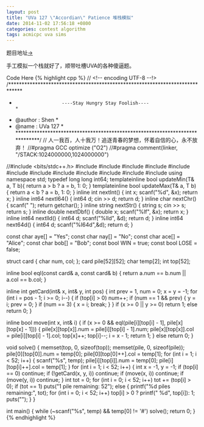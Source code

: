 ```yaml
---
layout: post
title: "UVa 127 \"Accordian\" Patience 堆栈模拟"
date: 2014-11-02 17:56:18 +0800
categories: contest algorithm
tags: acmicpc uva sims
---
```

题目地址<a title="UVA 127" href="http://uva.onlinejudge.org/index.php?option=com_onlinejudge&Itemid=8&category=103&page=show_problem&problem=63" target="_blank">-></a>

手工模拟一个栈就好了，顺带吐槽UVA的各种傻逼题。

Code Here
{% highlight cpp %}
// <!-- encoding UTF-8 --!>
/*****************************************************************************
*                      ----Stay Hungry Stay Foolish----                      *
*    @author    :   Shen                                                     *
*    @name      :   UVa 127                                                  *
*****************************************************************************/
// 人一我百，人十我万！追逐青春的梦想，怀着自信的心，永不放弃！
//#pragma GCC optimize ("O2")
//#pragma comment(linker, "/STACK:1024000000,1024000000")

//#include <bits/stdc++.h>
#include <map>
#include <list>
#include <queue>
#include <stack>
#include <cmath>
#include <vector>
#include <string>
#include <cstdio>
#include <cstring>
#include <cstdlib>
#include <iostream>
#include <algorithm>
using namespace std;
typedef long long int64;
template<class T>inline bool updateMin(T& a, T b){ return a > b ? a = b, 1: 0; }
template<class T>inline bool updateMax(T& a, T b){ return a < b ? a = b, 1: 0; }
inline int    nextInt() { int x; scanf("%d", &x); return x; }
inline int64  nextI64() { int64  d; cin >> d; return d; }
inline char   nextChr() { scanf(" "); return getchar(); }
inline string nextStr() { string s; cin >> s; return s; }
inline double nextDbf() { double x; scanf("%lf", &x); return x; }
inline int64  nextlld() { int64 d; scanf("%lld", &d); return d; }
inline int64  next64d() { int64 d; scanf("%I64d",&d); return d; }

const char aye[] = "Yes";
const char nay[] = "No";
const char ace[] = "Alice";
const char bob[] = "Bob";
const bool WIN  = true;
const bool LOSE = false;

struct card { char num, col; };
card pile[52][52];
char temp[2];
int top[52];

inline bool eql(const card& a, const card& b)
{
    return a.num == b.num || a.col == b.col;
}

inline int getCard(int& x, int& y, int pos)
{
    int prev = 1, num = 0;
    x = y = -1;
    for (int i = pos - 1; i >= 0; i--)
    {
        if (top[i] > 0) num++;
        if (num == 1 && prev) { y = i; prev =  0; }
        if (num == 3) { x = i; break; }
    }
    if (x >= 0 || y >= 0) return 1;
    else return 0;
}

inline bool move(int x, int& i)
{
    if (x >= 0 && eql(pile[i][top[i] - 1], pile[x][top[x] - 1]))
    {
        pile[x][top[x]].num = pile[i][top[i] - 1].num;
        pile[x][top[x]].col = pile[i][top[i] - 1].col;
        top[x]++; top[i]--;
        i = x - 1; return 1;
    }
    else return 0;
}

void solve()
{
    memset(top, 0, sizeof(top));
    memset(pile, 0, sizeof(pile));
    pile[0][top[0]].num = temp[0];
    pile[0][top[0]++].col = temp[1];
    for (int i = 1; i < 52; i++)
    {
        scanf("%s", temp);
        pile[i][top[i]].num = temp[0];
        pile[i][top[i]++].col = temp[1];
    }
    for (int i = 1; i < 52; i++)
    {
        int x = -1, y = -1;
        if (top[i] == 0) continue;
        if (!getCard(x, y, i)) continue;
        if (move(x, i)) continue;
        if (move(y, i)) continue;
    }
    int tot = 0;
    for (int i = 0; i < 52; i++)
        tot += (top[i] > 0);
    if (tot == 1) puts("1 pile remaining: 52");
    else
    {
        printf("%d piles remaining:", tot);
        for (int i = 0; i < 52; i++)
            top[i] > 0 ? printf(" %d", top[i]): 1;
        puts("");
    }
}

int main()
{
    while (~scanf("%s", temp) && temp[0] != '#') solve();
    return 0;
}{% endhighlight %}
